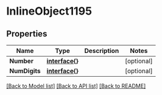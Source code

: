 # InlineObject1195

## Properties

Name | Type | Description | Notes
------------ | ------------- | ------------- | -------------
**Number** | [**interface{}**](.md) |  | [optional] 
**NumDigits** | [**interface{}**](.md) |  | [optional] 

[[Back to Model list]](../README.md#documentation-for-models) [[Back to API list]](../README.md#documentation-for-api-endpoints) [[Back to README]](../README.md)


